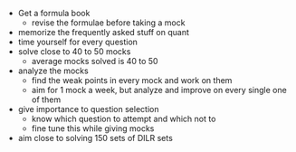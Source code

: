 - Get a formula book
	- revise the formulae before taking a mock
- memorize the frequently asked stuff on quant
- time yourself for every question
- solve close to 40 to 50 mocks
	- average mocks solved is 40 to 50
- analyze the mocks 
	- find the weak points in every mock and work on them 
	- aim for 1 mock a week, but analyze and improve on every single one of them
- give importance to question selection
	- know which question to attempt and which not to
	- fine tune this while giving mocks
- aim close to solving 150 sets of DILR sets